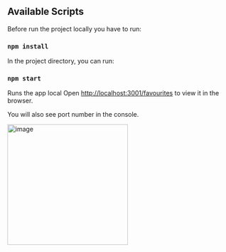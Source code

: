 ## Available Scripts

Before run the project locally you have to run:
### `npm install`

In the project directory, you can run:
### `npm start`

Runs the app local
Open [http://localhost:3001/favourites](http://localhost:3001/favourites) to view it in the browser.

You will also see port number in the console.


<img width="271" alt="image" src="https://user-images.githubusercontent.com/1628259/202279995-7d1354a4-5400-4804-84b7-dacb61816dbc.png">
